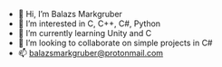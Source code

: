 - 👋 Hi, I’m Balazs Markgruber
- 👀 I’m interested in C, C++, C#, Python
- 🌱 I’m currently learning Unity and C
- 💞️ I’m looking to collaborate on simple projects in C#
- 📫 balazsmarkgruber@protonmail.com

<!---
balika0105/balika0105 is a ✨ special ✨ repository because its `README.md` (this file) appears on your GitHub profile.
You can click the Preview link to take a look at your changes.
--->
